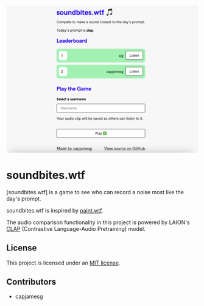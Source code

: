 ![A screenshot of the soundbites.wtf homepage](screenshot.png)

# soundbites.wtf

[soundbites.wtf] is a game to see who can record a noise most like the day's prompt.

soundbites.wtf is inspired by [paint.wtf](https://paint.wtf/).

The audio comparison functionality in this project is powered by LAION's [CLAP](https://github.com/LAION-AI/CLAP) (Contrastive Language-Audio Pretraining) model.

## License

This project is licensed under an [MIT license](LICENSE).

## Contributors

- capjamesg